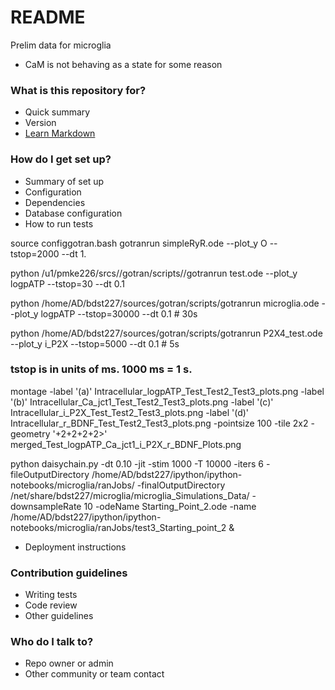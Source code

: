 # README #

Prelim data for microglia
- CaM is not behaving as a state for some reason 

### What is this repository for? ###

* Quick summary
* Version
* [Learn Markdown](https://bitbucket.org/tutorials/markdowndemo)

### How do I get set up? ###

* Summary of set up
* Configuration
* Dependencies
* Database configuration
* How to run tests

source configgotran.bash
gotranrun  simpleRyR.ode  --plot_y O --tstop=2000 --dt 1.

python /u1/pmke226/srcs//gotran/scripts//gotranrun test.ode  --plot_y logpATP --tstop=30 --dt 0.1

python /home/AD/bdst227/sources/gotran/scripts/gotranrun microglia.ode --plot_y logpATP --tstop=30000 --dt 0.1  # 30s

python /home/AD/bdst227/sources/gotran/scripts/gotranrun P2X4_test.ode --plot_y i_P2X --tstop=5000 --dt 0.1  # 5s

### tstop is in units of ms. 1000 ms = 1 s.

montage -label '(a)' Intracellular_logpATP_Test_Test2_Test3_plots.png -label '(b)' Intracellular_Ca_jct1_Test_Test2_Test3_plots.png -label '(c)' Intracellular_i_P2X_Test_Test2_Test3_plots.png -label '(d)' Intracellular_r_BDNF_Test_Test2_Test3_plots.png -pointsize 100 -tile 2x2 -geometry '+2+2+2+2>' merged_Test_logpATP_Ca_jct1_i_P2X_r_BDNF_Plots.png

python daisychain.py -dt 0.10 -jit -stim 1000 -T 10000 -iters 6 -fileOutputDirectory /home/AD/bdst227/ipython/ipython-notebooks/microglia/ranJobs/ -finalOutputDirectory /net/share/bdst227/microglia/microglia_Simulations_Data/ -downsampleRate 10 -odeName Starting_Point_2.ode -name /home/AD/bdst227/ipython/ipython-notebooks/microglia/ranJobs/test3_Starting_point_2 &

* Deployment instructions

### Contribution guidelines ###

* Writing tests
* Code review
* Other guidelines

### Who do I talk to? ###

* Repo owner or admin
* Other community or team contact
